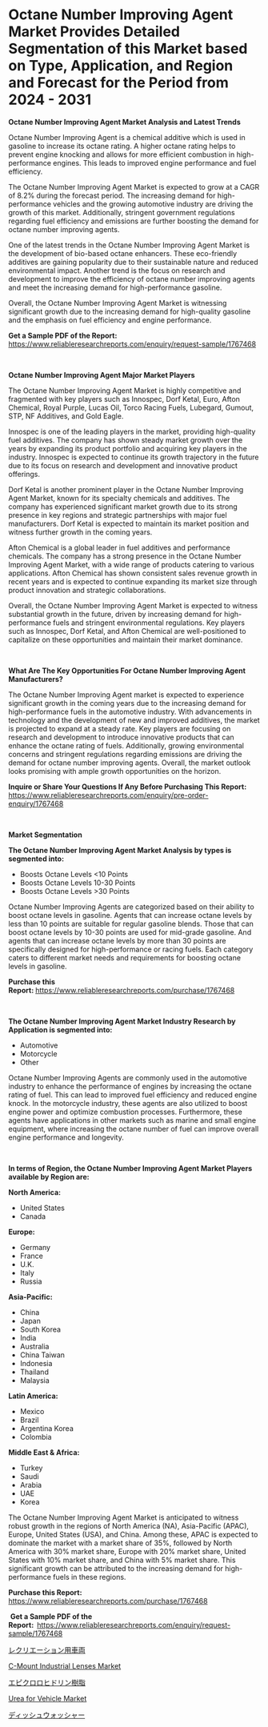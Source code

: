 <p><h1>Octane Number Improving Agent Market Provides Detailed Segmentation of this Market based on Type, Application, and Region and Forecast for the Period from 2024 - 2031</h1></p><p><strong>Octane Number Improving Agent Market Analysis and Latest Trends</strong></p>
<p><p>Octane Number Improving Agent is a chemical additive which is used in gasoline to increase its octane rating. A higher octane rating helps to prevent engine knocking and allows for more efficient combustion in high-performance engines. This leads to improved engine performance and fuel efficiency.</p><p>The Octane Number Improving Agent Market is expected to grow at a CAGR of 8.2% during the forecast period. The increasing demand for high-performance vehicles and the growing automotive industry are driving the growth of this market. Additionally, stringent government regulations regarding fuel efficiency and emissions are further boosting the demand for octane number improving agents.</p><p>One of the latest trends in the Octane Number Improving Agent Market is the development of bio-based octane enhancers. These eco-friendly additives are gaining popularity due to their sustainable nature and reduced environmental impact. Another trend is the focus on research and development to improve the efficiency of octane number improving agents and meet the increasing demand for high-performance gasoline.</p><p>Overall, the Octane Number Improving Agent Market is witnessing significant growth due to the increasing demand for high-quality gasoline and the emphasis on fuel efficiency and engine performance.</p></p>
<p><strong>Get a Sample PDF of the Report:&nbsp;</strong> <a href="https://www.reliableresearchreports.com/enquiry/request-sample/1767468">https://www.reliableresearchreports.com/enquiry/request-sample/1767468</a></p>
<p>&nbsp;</p>
<p><strong>Octane Number Improving Agent Major Market Players</strong></p>
<p><p>The Octane Number Improving Agent Market is highly competitive and fragmented with key players such as Innospec, Dorf Ketal, Euro, Afton Chemical, Royal Purple, Lucas Oil, Torco Racing Fuels, Lubegard, Gumout, STP, NF Additives, and Gold Eagle. </p><p>Innospec is one of the leading players in the market, providing high-quality fuel additives. The company has shown steady market growth over the years by expanding its product portfolio and acquiring key players in the industry. Innospec is expected to continue its growth trajectory in the future due to its focus on research and development and innovative product offerings.</p><p>Dorf Ketal is another prominent player in the Octane Number Improving Agent Market, known for its specialty chemicals and additives. The company has experienced significant market growth due to its strong presence in key regions and strategic partnerships with major fuel manufacturers. Dorf Ketal is expected to maintain its market position and witness further growth in the coming years.</p><p>Afton Chemical is a global leader in fuel additives and performance chemicals. The company has a strong presence in the Octane Number Improving Agent Market, with a wide range of products catering to various applications. Afton Chemical has shown consistent sales revenue growth in recent years and is expected to continue expanding its market size through product innovation and strategic collaborations.</p><p>Overall, the Octane Number Improving Agent Market is expected to witness substantial growth in the future, driven by increasing demand for high-performance fuels and stringent environmental regulations. Key players such as Innospec, Dorf Ketal, and Afton Chemical are well-positioned to capitalize on these opportunities and maintain their market dominance.</p></p>
<p>&nbsp;</p>
<p><strong>What Are The Key Opportunities For Octane Number Improving Agent Manufacturers?</strong></p>
<p><p>The Octane Number Improving Agent market is expected to experience significant growth in the coming years due to the increasing demand for high-performance fuels in the automotive industry. With advancements in technology and the development of new and improved additives, the market is projected to expand at a steady rate. Key players are focusing on research and development to introduce innovative products that can enhance the octane rating of fuels. Additionally, growing environmental concerns and stringent regulations regarding emissions are driving the demand for octane number improving agents. Overall, the market outlook looks promising with ample growth opportunities on the horizon.</p></p>
<p><strong>Inquire or Share Your Questions If Any Before Purchasing This Report:</strong> <a href="https://www.reliableresearchreports.com/enquiry/pre-order-enquiry/1767468">https://www.reliableresearchreports.com/enquiry/pre-order-enquiry/1767468</a></p>
<p>&nbsp;</p>
<p><strong>Market Segmentation</strong></p>
<p><strong>The Octane Number Improving Agent Market Analysis by types is segmented into:</strong></p>
<p><ul><li>Boosts Octane Levels <10 Points</li><li>Boosts Octane Levels 10-30 Points</li><li>Boosts Octane Levels >30 Points</li></ul></p>
<p><p>Octane Number Improving Agents are categorized based on their ability to boost octane levels in gasoline. Agents that can increase octane levels by less than 10 points are suitable for regular gasoline blends. Those that can boost octane levels by 10-30 points are used for mid-grade gasoline. And agents that can increase octane levels by more than 30 points are specifically designed for high-performance or racing fuels. Each category caters to different market needs and requirements for boosting octane levels in gasoline.</p></p>
<p><strong>Purchase this Report:&nbsp;</strong><a href="https://www.reliableresearchreports.com/purchase/1767468">https://www.reliableresearchreports.com/purchase/1767468</a></p>
<p>&nbsp;</p>
<p><strong>The Octane Number Improving Agent Market Industry Research by Application is segmented into:</strong></p>
<p><ul><li>Automotive</li><li>Motorcycle</li><li>Other</li></ul></p>
<p><p>Octane Number Improving Agents are commonly used in the automotive industry to enhance the performance of engines by increasing the octane rating of fuel. This can lead to improved fuel efficiency and reduced engine knock. In the motorcycle industry, these agents are also utilized to boost engine power and optimize combustion processes. Furthermore, these agents have applications in other markets such as marine and small engine equipment, where increasing the octane number of fuel can improve overall engine performance and longevity.</p></p>
<p>&nbsp;</p>
<p><strong>In terms of Region, the Octane Number Improving Agent Market Players available by Region are:</strong></p>
<p>
    <p> <strong> North America: </strong>
        <ul>
            <li>United States</li>
            <li>Canada</li>
        </ul>
        </p> 
    <p> <strong> Europe: </strong>
        <ul>
            <li>Germany</li>
            <li>France</li>
            <li>U.K.</li>
            <li>Italy</li>
            <li>Russia</li>
        </ul>
        </p> 
    <p> <strong> Asia-Pacific: </strong>
        <ul>
            <li>China</li>
            <li>Japan</li>
            <li>South Korea</li>
            <li>India</li>
            <li>Australia</li>
            <li>China Taiwan</li>
            <li>Indonesia</li>
            <li>Thailand</li>
            <li>Malaysia</li>
        </ul>
        </p> 
    <p> <strong> Latin America: </strong>
        <ul>
            <li>Mexico</li>
            <li>Brazil</li>
            <li>Argentina Korea</li>
            <li>Colombia</li>
        </ul>
        </p> 
    <p> <strong> Middle East & Africa: </strong>
        <ul>
            <li>Turkey</li>
            <li>Saudi</li>
            <li>Arabia</li>
            <li>UAE</li>
            <li>Korea</li>
        </ul>
    </p>
    </p>
<p><p>The Octane Number Improving Agent Market is anticipated to witness robust growth in the regions of North America (NA), Asia-Pacific (APAC), Europe, United States (USA), and China. Among these, APAC is expected to dominate the market with a market share of 35%, followed by North America with 30% market share, Europe with 20% market share, United States with 10% market share, and China with 5% market share. This significant growth can be attributed to the increasing demand for high-performance fuels in these regions.</p></p>
<p><strong>Purchase this Report: </strong><a href="https://www.reliableresearchreports.com/purchase/1767468">https://www.reliableresearchreports.com/purchase/1767468</a></p>
<p>&nbsp;<strong>Get a Sample PDF of the Report:&nbsp;&nbsp;</strong><a href="https://www.reliableresearchreports.com/enquiry/request-sample/1767468">https://www.reliableresearchreports.com/enquiry/request-sample/1767468</a></p>
<p><strong></strong></p>
<p><p><a href="https://medium.com/@nicholas.ellison0076890/%E3%83%AC%E3%82%AF%E3%83%AA%E3%82%A8%E3%83%BC%E3%82%B7%E3%83%A7%E3%83%8A%E3%83%AB%E3%83%93%E3%83%BC%E3%82%AF%E3%83%AB%E5%B8%82%E5%A0%B4%E3%81%AE%E3%83%A1%E3%83%88%E3%83%AA%E3%82%AF%E3%82%B9%E3%82%92%E8%A7%A3%E8%AA%AD%E3%81%99%E3%82%8B-%E5%B8%82%E5%A0%B4%E3%82%B7%E3%82%A7%E3%82%A2-%E3%83%88%E3%83%AC%E3%83%B3%E3%83%89-%E6%88%90%E9%95%B7%E3%83%91%E3%82%BF%E3%83%BC%E3%83%B3-507e56ea01b2">レクリエーション用車両</a></p><p><a href="https://issuu.com/reportprime-2/docs/c-mount-industrial-lenses-market-size-2030.pptx">C-Mount Industrial Lenses Market</a></p><p><a href="https://github.com/adcxff01450218/Market-Research-Report-List-1/blob/main/7950379755.md">エピクロロヒドリン樹脂</a></p><p><a href="https://github.com/sonuprakash1/Market-Research-Report-List-1/blob/main/urea-for-vehicle-market.md">Urea for Vehicle Market</a></p><p><a href="https://github.com/xnljig2898992/Market-Research-Report-List-1/blob/main/4925172754.md">ディッシュウォッシャー</a></p></p>